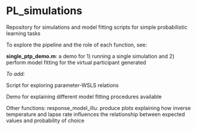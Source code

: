 # PL_simulations

Repository for simulations and model fitting scripts for simple probabilistic learning tasks

To explore the pipeline and the role of each function, see:

**single_ptp_demo.m**: a demo for 1) running a single simulation and 2) perform model fitting for the virtual participant generated



*To add:*

Script for exploring parameter-WSLS relations

Demo for explaining different model fitting procedures available

Other functions:
response_model_illu: produce plots explaining how inverse temperature and lapse rate influences the relationship between expected values and probability of choice
